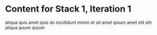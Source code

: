 # Content for Stack 1, Iteration 1
aliqua quis amet quis do incididunt minim et sit amet ipsum amet elit elit aliqua ipsum ipsum 
